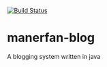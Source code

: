 [![Build Status](https://travis-ci.org/ManerFan/manerfan-blog.svg?branch=master)](https://travis-ci.org/ManerFan/manerfan-blog)

# manerfan-blog
A blogging system written in java
